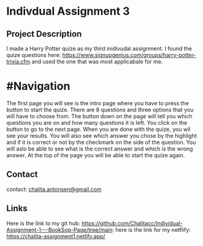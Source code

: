 # Indivdual Assignment 3


 
## Project Description
I made a Harry Potter quize as my third inidivudal assignment. I found the quize questions here: https://www.signupgenius.com/groups/harry-potter-trivia.cfm and used the one that was most applicabale for me. 


# #Navigation 
The first page you will see is the intro page where you have to press the button to start the quize. There are 8 questions and three options that you will have to choose from. The button down on the page will tell you which questions you are on and how many questions it is left. You click on the button to go to the next page. When you are done with the quize, you wil see your results. You will also see which answer you chose by the highlight and if it is correct or not by the checkmark on the side of the question. You will aslo be able to see what is the correct answer and which is the wrong answer. At the top of the page you will be able to start the quize again. 

## Contact
contact: chalita.antonsen@gmail.com



## Links
Here is the link to my git hub: https://github.com/Chalitacc/Individual-Assignment-1---BookSop-Page/tree/main: 
here is the link for my netflify: https://chalita-assignment1.netlify.app/
